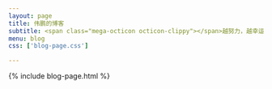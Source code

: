 ```yaml
---
layout: page
title: 伟鹏的博客
subtitle: <span class="mega-octicon octicon-clippy"></span>越努力，越幸运；越学习，越幸运。
menu: blog
css: ['blog-page.css']

---
```

{% include blog-page.html %}